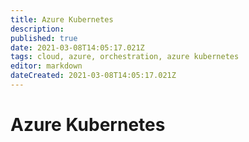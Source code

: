 ```yaml
---
title: Azure Kubernetes
description: 
published: true
date: 2021-03-08T14:05:17.021Z
tags: cloud, azure, orchestration, azure kubernetes
editor: markdown
dateCreated: 2021-03-08T14:05:17.021Z
---
```


# Azure Kubernetes
